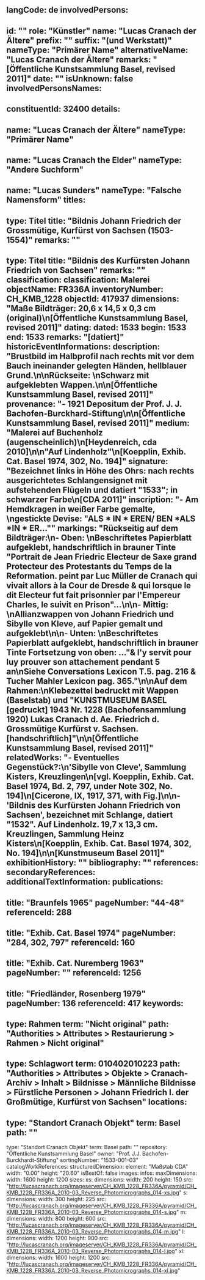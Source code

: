 langCode: de
involvedPersons: 
 - 
   id: ""
  role: "Künstler"
  name: "Lucas Cranach der Ältere"
  prefix: ""
  suffix: "(und Werkstatt)"
  nameType: "Primärer Name"
  alternativeName: "Lucas Cranach der Ältere"
  remarks: "[Öffentliche Kunstsammlung Basel, revised 2011]"
  date: ""
  isUnknown: false
involvedPersonsNames: 
 - 
   constituentId: 32400
  details: 
   - 
   name: "Lucas Cranach der Ältere"
    nameType: "Primärer Name"
   - 
   name: "Lucas Cranach the Elder"
    nameType: "Andere Suchform"
   - 
   name: "Lucas Sunders"
    nameType: "Falsche Namensform"
titles: 
 - 
   type: Titel
  title: "Bildnis Johann Friedrich der Grossmütige, Kurfürst von Sachsen (1503-1554)"
  remarks: ""
 - 
   type: Titel
  title: "Bildnis des Kurfürsten Johann Friedrich von Sachsen"
  remarks: ""
classification: 
 classification: Malerei
objectName: FR336A
inventoryNumber: CH_KMB_1228
objectId: 417937
dimensions: "Maße Bildträger: 20,6 x 14,5 x 0,3 cm (original)\n[Öffentliche Kunstsammlung Basel, revised 2011]"
dating: 
 dated: 1533
 begin: 1533
 end: 1533
 remarks: "[datiert]"
 historicEventInformations: 
description: "Brustbild im Halbprofil nach rechts mit vor dem Bauch ineinander gelegten Händen, hellblauer Grund.\n\nRückseite: \nSchwarz mit aufgeklebten Wappen.\n\n[Öffentliche Kunstsammlung Basel, revised 2011]"
provenance: "- 1921 Depositum der Prof. J. J. Bachofen-Burckhard-Stiftung\n\n[Öffentliche Kunstsammlung Basel, revised 2011]"
medium: "Malerei auf Buchenholz (augenscheinlich)\n[Heydenreich, cda 2010]\n\n\"Auf Lindenholz\"\n[Koepplin, Exhib. Cat. Basel 1974, 302, No. 194]"
signature: "Bezeichnet links in Höhe des Ohrs: nach rechts ausgerichtetes Schlangensignet mit aufstehenden Flügeln und datiert \"1533\"; in schwarzer Farbe\n[CDA 2011]"
inscription: "- Am Hemdkragen in weißer Farbe gemalte, \ngestickte Devise: \"ALS * IN * EREN/ BEN *ALS *IN * ER...\""
markings: "Rückseitig auf dem Bildträger:\n- Oben: \nBeschriftetes Papierblatt aufgeklebt, handschriftlich in brauner Tinte \"Portrait de Jean Friedric Electeur de Saxe grand Protecteur des Protestants du Temps de la Reformation. peint par Luc Müller de Cranach qui vivait allors à la Cour de Dresde & qui lorsque le dit Electeur fut fait prisonnier par l'Empereur Charles, le suivit en Prison\"...\n\n- Mittig: \nAllianzwappen von Johann Friedrich und Sibylle von Kleve, auf Papier gemalt und aufgeklebt\n\n- Unten: \nBeschriftetes Papierblatt aufgeklebt, handschriftlich in brauner Tinte Fortsetzung von oben: ...\"& l'y servit pour luy prouver son attachement pendant 5 an\nSiehe Conversations Lexicon T.5. pag. 216 & Tucher Mahler Lexicon pag. 365.\"\n\nAuf dem Rahmen:\nKlebezettel bedruckt mit Wappen (Baselstab) und \"KUNSTMUSEUM BASEL [gedruckt] 1943 Nr. 1228 (Bachofensammlung 1920) Lukas Cranach d. Ae. Friedrich d. Grossmütige Kurfürst v. Sachsen. [handschriftlich]\"\n\n[Öffentliche Kunstsammlung Basel, revised 2011]"
relatedWorks: "- Eventuelles Gegenstück?:\n'Sibylle von Cleve', Sammlung Kisters, Kreuzlingen\n[vgl. Koepplin, Exhib. Cat. Basel 1974, Bd. 2, 797, under Note 302, No. 194]\n[Cicerone, IX, 1917, 371, with Fig.]\n\n- 'Bildnis des Kurfürsten Johann Friedrich von Sachsen', bezeichnet mit Schlange, datiert \"1532\". Auf Lindenholz. 19,7 x 13,3 cm. Kreuzlingen, Sammlung Heinz Kisters\n[Koepplin, Exhib. Cat. Basel 1974, 302, No. 194]\n\n[Kunstmuseum Basel 2011]"
exhibitionHistory: ""
bibliography: ""
references: 
secondaryReferences: 
additionalTextInformation: 
publications: 
 - 
   title: "Braunfels 1965"
  pageNumber: "44-48"
  referenceId: 288
 - 
   title: "Exhib. Cat. Basel 1974"
  pageNumber: "284, 302, 797"
  referenceId: 160
 - 
   title: "Exhib. Cat. Nuremberg 1963"
  pageNumber: ""
  referenceId: 1256
 - 
   title: "Friedländer, Rosenberg 1979"
  pageNumber: 136
  referenceId: 417
keywords: 
 - 
   type: Rahmen
  term: "Nicht original"
  path: "Authorities > Attributes > Restaurierung > Rahmen > Nicht original"
 - 
   type: Schlagwort
  term: 010402010223
  path: "Authorities > Attributes > Objekte > Cranach-Archiv > Inhalt > Bildnisse > Männliche Bildnisse > Fürstliche Personen > Johann Friedrich I. der Großmütige, Kurfürst von Sachsen"
locations: 
 - 
   type: "Standort Cranach Objekt"
  term: Basel
  path: ""
 - 
   type: "Standort Cranach Objekt"
  term: Basel
  path: ""
repository: "Öffentliche Kunstsammlung Basel"
owner: "Prof. J.J. Bachofen-Burckhardt-Stiftung"
sortingNumber: "1533-001-03"
catalogWorkReferences: 
structuredDimension: 
 element: "Maßstab CDA"
 width: "0.00"
 height: "20.60"
isBestOf: false
images: 
 infos: 
  maxDimensions: 
   width: 1600
   height: 1200
 sizes: 
  xs: 
   dimensions: 
    width: 200
    height: 150
   src: "http://lucascranach.org/imageserver/CH_KMB_1228_FR336A/pyramid/CH_KMB_1228_FR336A_2010-03_Reverse_Photomicrographs_014-xs.jpg"
  s: 
   dimensions: 
    width: 300
    height: 225
   src: "http://lucascranach.org/imageserver/CH_KMB_1228_FR336A/pyramid/CH_KMB_1228_FR336A_2010-03_Reverse_Photomicrographs_014-s.jpg"
  m: 
   dimensions: 
    width: 800
    height: 600
   src: "http://lucascranach.org/imageserver/CH_KMB_1228_FR336A/pyramid/CH_KMB_1228_FR336A_2010-03_Reverse_Photomicrographs_014-m.jpg"
  l: 
   dimensions: 
    width: 1200
    height: 900
   src: "http://lucascranach.org/imageserver/CH_KMB_1228_FR336A/pyramid/CH_KMB_1228_FR336A_2010-03_Reverse_Photomicrographs_014-l.jpg"
  xl: 
   dimensions: 
    width: 1600
    height: 1200
   src: "http://lucascranach.org/imageserver/CH_KMB_1228_FR336A/pyramid/CH_KMB_1228_FR336A_2010-03_Reverse_Photomicrographs_014-xl.jpg"